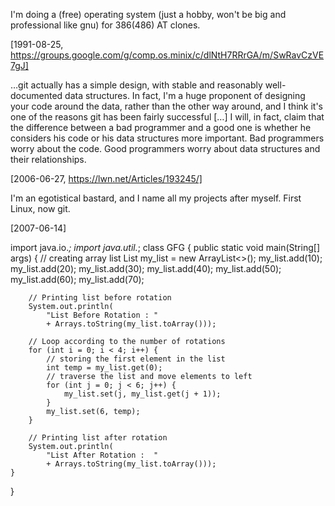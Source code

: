 I'm doing a (free) operating system (just a hobby, won't be big and professional
like gnu) for 386(486) AT clones.

[1991-08-25, https://groups.google.com/g/comp.os.minix/c/dlNtH7RRrGA/m/SwRavCzVE7gJ]

…git actually has a simple design, with stable and reasonably well-documented
data structures. In fact, I'm a huge proponent of designing your code around the
data, rather than the other way around, and I think it's one of the reasons git
has been fairly successful […] I will, in fact, claim that the difference
between a bad programmer and a good one is whether he considers his code or his
data structures more important. Bad programmers worry about the code. Good
programmers worry about data structures and their relationships.

[2006-06-27, https://lwn.net/Articles/193245/]

I'm an egotistical bastard, and I name all my projects after myself. First
Linux, now git.

[2007-06-14]


import java.io.*;
import java.util.*;
class GFG {
    public static void main(String[] args)
    {
        // creating array list
        List<Integer> my_list = new ArrayList<>();
        my_list.add(10);
        my_list.add(20);
        my_list.add(30);
        my_list.add(40);
        my_list.add(50);
        my_list.add(60);
        my_list.add(70);
  
        // Printing list before rotation
        System.out.println(
            "List Before Rotation : "
            + Arrays.toString(my_list.toArray()));
  
        // Loop according to the number of rotations
        for (int i = 0; i < 4; i++) {
            // storing the first element in the list
            int temp = my_list.get(0);
            // traverse the list and move elements to left
            for (int j = 0; j < 6; j++) {
                my_list.set(j, my_list.get(j + 1));
            }
            my_list.set(6, temp);
        }
  
        // Printing list after rotation
        System.out.println(
            "List After Rotation :  "
            + Arrays.toString(my_list.toArray()));
    }
}



